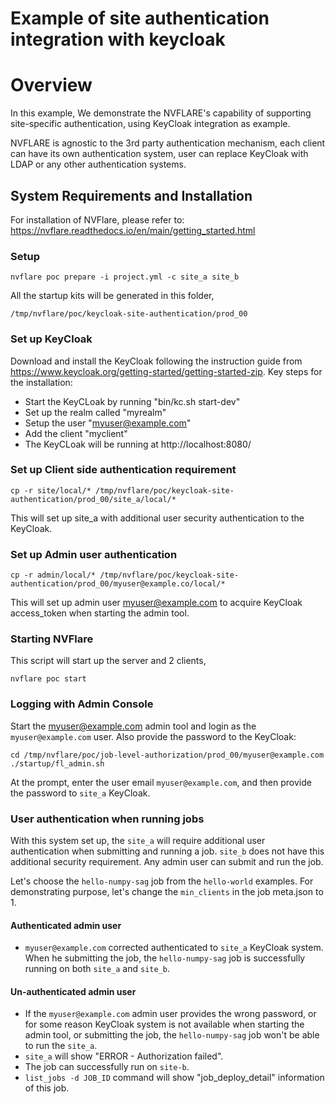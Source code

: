 # Example of site authentication integration with keycloak

# Overview

In this example, We demonstrate the NVFLARE's capability of supporting site-specific authentication, using KeyCloak integration as example.

NVFLARE is agnostic to the 3rd party authentication mechanism, each client can have its own authentication system, user can replace KeyCloak with LDAP or any other authentication systems.

## System Requirements and Installation 

For installation of NVFlare, please refer to: https://nvflare.readthedocs.io/en/main/getting_started.html

### Setup

```
nvflare poc prepare -i project.yml -c site_a site_b
```

All the startup kits will be generated in this folder,
```
/tmp/nvflare/poc/keycloak-site-authentication/prod_00
```

### Set up KeyCloak

Download and install the KeyCloak following the instruction guide from https://www.keycloak.org/getting-started/getting-started-zip. Key steps for the installation:

* Start the KeyCLoak by running "bin/kc.sh start-dev"
* Set up the realm called "myrealm"
* Setup the user "myuser@example.com"
* Add the client "myclient"
* The KeyCLoak will be running at http://localhost:8080/

### Set up Client side authentication requirement

```
cp -r site/local/* /tmp/nvflare/poc/keycloak-site-authentication/prod_00/site_a/local/* 
```
This will set up site_a with additional user security authentication to the KeyCloak.

### Set up Admin user authentication

```
cp -r admin/local/* /tmp/nvflare/poc/keycloak-site-authentication/prod_00/myuser@example.co/local/* 
```
This will set up admin user myuser@example.com to acquire KeyCloak access_token when starting the admin tool.


### Starting NVFlare

This script will start up the server and 2 clients,
```
nvflare poc start
```

### Logging with Admin Console

Start the myuser@example.com admin tool and login as the `myuser@example.com` user. Also provide the password to the KeyCloak:

```
cd /tmp/nvflare/poc/job-level-authorization/prod_00/myuser@example.com
./startup/fl_admin.sh
```

At the prompt, enter the user email `myuser@example.com`, and then provide the password to `site_a` KeyCloak.


### User authentication when running jobs

With this system set up, the `site_a` will require additional user authentication when submitting and running a job. `site_b` does not have this additional security requirement. Any admin user can submit and run the job.

Let's choose the `hello-numpy-sag` job from the `hello-world` examples. For demonstrating purpose, let's change the `min_clients` in the job meta.json to 1.  

#### Authenticated admin user

* `myuser@example.com` corrected authenticated to `site_a` KeyCloak system. When he submitting the job, the `hello-numpy-sag` job is successfully running on both `site_a` and `site_b`.

#### Un-authenticated admin user

* If the `myuser@example.com` admin user provides the wrong password, or for some reason KeyCloak system is not available when starting the admin tool, or submitting the job, the `hello-numpy-sag` job won't be able to run the `site_a`. 
* `site_a` will show "ERROR - Authorization failed".
* The job can successfully run on `site-b`.
* `list_jobs -d JOB_ID` command will show "job_deploy_detail" information of this job.


